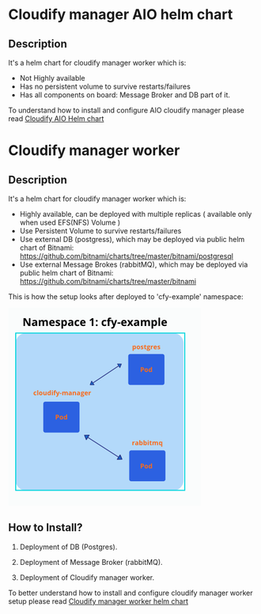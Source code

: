 
# Cloudify manager AIO helm chart

## Description

It's a helm chart for cloudify manager worker which is:

* Not Highly available
* Has no persistent volume to survive restarts/failures
* Has all components on board: Message Broker and DB part of it.


To understand how to install and configure AIO cloudify manager please read [Cloudify AIO Helm chart](cloudify-manager-aio/README.txt)


# Cloudify manager worker

## Description
 
It's a helm chart for cloudify manager worker which is:

* Highly available, can be deployed with multiple replicas ( available only when used EFS(NFS) Volume )
* Use Persistent Volume to survive restarts/failures
* Use external DB (postgress), which may be deployed via public helm chart of Bitnami: https://github.com/bitnami/charts/tree/master/bitnami/postgresql
* Use external Message Brokes (rabbitMQ), which may be deployed via public helm chart of Bitnami: https://github.com/bitnami/charts/tree/master/bitnami

This is how the setup looks after deployed to 'cfy-example' namespace:

![cfy-manager](images/cfy-example.png)


## How to Install?

1. Deployment of DB (Postgres).

2. Deployment of Message Broker (rabbitMQ).

3. Deployment of Cloudify manager worker.


To better understand how to install and configure cloudify manager worker setup please read [Cloudify manager worker helm chart](cloudify-manager-worker/README.txt)
